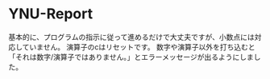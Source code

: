 # YNU-Report
基本的に、プログラムの指示に従って進めるだけで大丈夫ですが、小数点には対応していません。
演算子のcはリセットです。
数字や演算子以外を打ち込むと「それは数字/演算子ではありません。」とエラーメッセージが出るようにしました。
